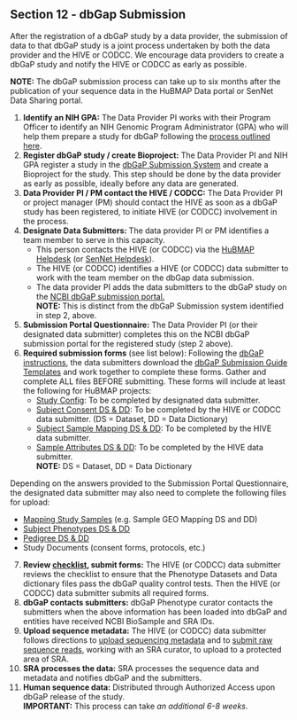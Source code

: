 ## Section 12 - dbGap Submission

After the registration of a dbGaP study by a data provider, the submission of data to that dbGaP study is a joint process undertaken by both the data provider and the HIVE or CODCC. We encourage data providers to create a dbGaP study and notify the HIVE or CODCC as early as possible. 

**NOTE:** The dbGaP submission process can take up to six months after the publication of your sequence data in the HuBMAP Data portal or SenNet Data Sharing portal. 

1. **Identify an NIH GPA:** The Data Provider PI works with their Program Officer to identify an NIH Genomic Program Administrator (GPA) who will help them prepare a study for dbGaP following the [process outlined here](https://sharing.nih.gov/genomic-data-sharing-policy/submitting-genomic-data/how-to-register-and-submit-a-study-in-dbgap). 
2. **Register dbGaP study / create Bioproject:** The Data Provider PI and NIH GPA register a study in the [dbGaP Submission System](https://dbgap.ncbi.nlm.nih.gov/dbgap/ss/dbgapss.cgi?login) and create a Bioproject for the study. This step should be done by the data provider as early as possible, ideally before any data are generated. 
3. **Data Provider PI / PM contact the HIVE / CODCC:** The Data Provider PI or project manager (PM) should contact the HIVE as soon as a dbGaP study has been registered, to initiate HIVE (or CODCC) involvement in the process. 
4. **Designate Data Submitters:** The data provider PI or PM identifies a team member to serve in this capacity.
   - This person contacts the HIVE (or CODCC) via the <a href="mailto:help@hubmapconsortium.org">HuBMAP Helpdesk</a> (or <a href="mailto:help@sennetconsortium.org">SenNet Helpdesk</a>).
   - The HIVE (or CODCC) identifies a HIVE (or CODCC) data submitter to work with the team member on the dbGap data submission.
   - The data provider PI adds the data submitters to the dbGaP study on the <a href="https://submit.ncbi.nlm.nih.gov/dbgap/">NCBI dbGaP submission portal.</a>
    <br><strong>NOTE: </strong>This is distinct from the dbGaP Submission system identified in step 2, above.
5. **Submission Portal Questionnaire:** The Data Provider PI (or their designated data submitter) completes this on the NCBI dbGaP submission portal for the registered study (step 2 above).
6. **Required submission forms** (see list below): Following the <a href="https://www.ncbi.nlm.nih.gov/gap/docs/submissionguide/#astart">dbGaP instructions</a>, the data submitters download the <a href=" https://ftp.ncbi.nlm.nih.gov/dbgap/dbGaP_Submission_Guide_Templates/">dbGaP Submission Guide Templates</a> 
and work together to complete these forms. Gather and complete ALL files BEFORE submitting. 
These forms will include at least the following for HuBMAP projects: 
    - <a href="https://www.ncbi.nlm.nih.gov/gap/docs/submissionguide/#aconfig">Study Config</a>: To be completed by designated data submitter.
    - <a href="https://www.ncbi.nlm.nih.gov/gap/docs/submissionguide/#asc">Subject Consent DS & DD</a>: To be completed by the HIVE or CODCC data submitter. (DS = Dataset, DD = Data Dictionary)
    - <a href="https://www.ncbi.nlm.nih.gov/gap/docs/submissionguide/#assm">Subject Sample Mapping DS & DD</a>: To be completed by the HIVE data submitter.
    - <a href="https://www.ncbi.nlm.nih.gov/gap/docs/submissionguide/#asampattr"> Sample Attributes DS & DD</a>: To be completed by the HIVE data submitter. 
   <br> **NOTE:** DS = Dataset, DD = Data Dictionary 

Depending on the answers provided to the Submission Portal Questionnaire, the designated data submitter may also need to complete the following files for upload: 
  - <a href="https://www.ncbi.nlm.nih.gov/gap/docs/submissionguide/#ncbidb">Mapping Study Samples</a> (e.g. Sample GEO Mapping DS and DD)
  - <a href="https://www.ncbi.nlm.nih.gov/gap/docs/submissionguide/#crucialdata">Subject Phenotypes DS & DD</a>
  - <a href="https://www.ncbi.nlm.nih.gov/gap/docs/submissionguide/#aped">Pedigree DS & DD</a>
  - Study Documents (consent forms, protocols, etc.) 
7. **Review <a href=" https://www.ncbi.nlm.nih.gov/gap/docs/submissionguide/#16-how-do-i-verify-that-my-ds-an">checklist</a>, submit forms:** The HIVE (or CODCC) data submitter reviews the checklist to ensure that the Phenotype Datasets and Data dictionary files pass the dbGaP quality control tests. Then the HIVE (or CODCC) data submitter submits all required forms.
8. **dbGaP contacts submitters:** dbGaP Phenotype curator contacts the submitters when the above information has been loaded into dbGaP and entities have received NCBI BioSample and SRA IDs.
9. **Upload sequence metadata:** The HIVE (or CODCC) data submitter follows directions to <a href=" https://www.ncbi.nlm.nih.gov/gap/docs/submissionguide/#20-how-do-i-submit-files-for-hig">upload sequencing metadata</a> and to <a href=" https://www.ncbi.nlm.nih.gov/sra/docs/submitdbgap/">submit raw sequence reads</a>, working with an SRA curator, to upload to a protected area of SRA.
10. **SRA processes the data:** SRA processes the sequence data and metadata and notifies dbGaP and the submitters.
11. **Human sequence data:** Distributed through Authorized Access upon dbGaP release of the study. <br>
<b>IMPORTANT:</b> This process can take <em>an additional 6-8 weeks</em>.
    
